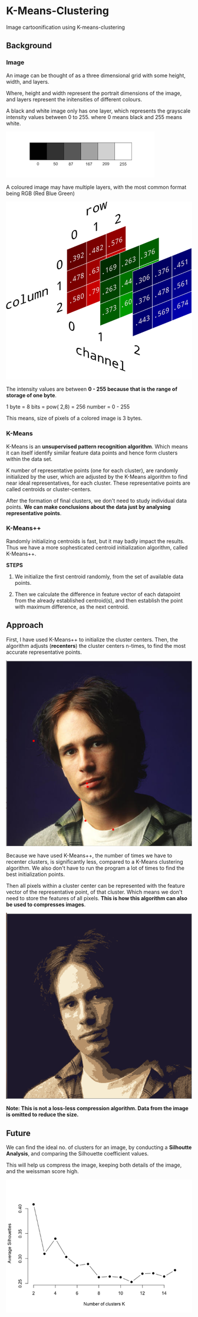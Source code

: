 # K-Means-Clustering
Image cartoonification using K-means-clustering

## Background

### Image 
An image can be thought of as a three dimensional grid with some height, width, and layers.

Where, height and width represent the portrait dimensions of the image, and layers represent the initensities of different colours.

A black and white image only has one layer, which represents the grayscale intensity values between 0 to 255.
where 0 means black and 255 means white.

![alt text](https://github.com/chiragsawarn/K-Means-Clustering/blob/master/Readme-Images/grayscale.png?raw=true)


A coloured image may have multiple layers, with the most common format being RGB (Red Blue Green)

![alt text](https://github.com/chiragsawarn/K-Means-Clustering/blob/master/Readme-Images/img_as_a_three_d_array.png?raw=true)

The intensity values are between **0 - 255 because that is the range of storage of one byte**.

1 byte = 8 bits = pow( 2,8) = 256 number = 0 - 255

This means, size of pixels of a colored image is 3 bytes.

### K-Means
K-Means is an **unsupervised pattern recognition algorithm**. Which means it can itself identify similar feature data points and hence form clusters within the data set.

K number of representative points (one for each cluster), are randomly initialized by the user, which are adjusted by the K-Means algorithm to find near ideal representatives, for each cluster. These representative points are called centroids or cluster-centers.



After the formation of final clusters, we don't need to study individual data points. **We can make conclusions about the data just by analysing representative points**.

### K-Means++
Randomly initializing centroids is fast, but it may badly impact the results.
Thus we have a more sophesticated centroid initialization algorithm, called K-Means++.

**STEPS**
1. We initialize the first centroid randomly, from the set of available data points.

2. Then we calculate the difference in feature vector of each datapoint from the already established centroid(s), and then establish the point with maximum difference, as the next centroid.

## Approach
First, I have used K-Means++ to initialize the cluster centers.
Then, the algorithm adjusts (**recenters**) the cluster centers n-times, to find the most accurate representative points.

![alt text](https://github.com/chiragsawarn/K-Means-Clustering/blob/master/Readme-Images/six_clusters_initialized.PNG?raw=true)

Because we have used K-Means++, the number of times we have to recenter clusters, is significantly less, compared to a K-Means clustering algorithm. We also don't have to run the program a lot of times to find the best initialization points.

Then all pixels within a cluster center can be represented with the feature vector of the representative point, of that cluster. Which means we don't need to store the features of all pixels.
**This is how this algorithm can also be used to compresses images**.

![alt text](https://github.com/chiragsawarn/K-Means-Clustering/blob/master/Readme-Images/six_cartoonified_image.PNG?raw=true)


**Note: This is not a loss-less compression algorithm. Data from the image is omitted to reduce the size.**

## Future
We can find the ideal no. of clusters for an image, by conducting a **Silhoutte Analysis**, and comparing the Silhouette coefficient values. 

This will help us compress the image, keeping both details of the image, and the weissman score high.

![alt text](https://github.com/chiragsawarn/K-Means-Clustering/blob/master/Readme-Images/silhoutte_analysis.png?raw=true)
